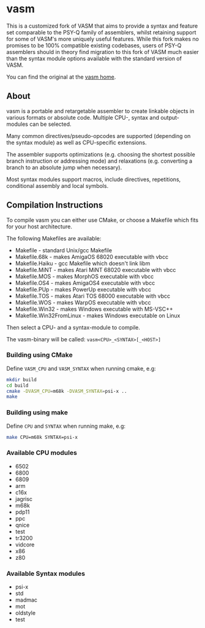 # vasm

This is a customized fork of VASM that aims to provide a syntax and feature set comparable to the PSY-Q family of assemblers, whilst retaining support for some of VASM's more uniquely useful features. While this fork makes no promises to be 100% compatible existing codebases, users of PSY-Q assemblers should in theory find migration to this fork of VASM much easier than the syntax module options available with the standard version of VASM.

You can find the original at the [vasm home](http://sun.hasenbraten.de/vasm).

## About

vasm is a portable and retargetable assembler to create linkable objects in various formats or absolute code. Multiple CPU-, syntax and output-modules can be selected.

Many common directives/pseudo-opcodes are supported (depending on the syntax module) as well as CPU-specific extensions.

The assembler supports optimizations (e.g. choosing the shortest possible branch instruction or addressing mode) and relaxations (e.g. converting a branch to an absolute jump when necessary).

Most syntax modules support macros, include directives, repetitions, conditional assembly and local symbols.


## Compilation Instructions

To compile vasm you can either use CMake, or choose a Makefile which fits for your host architecture.

The following Makefiles are available:

* Makefile - standard Unix/gcc Makefile
* Makefile.68k - makes AmigaOS 68020 executable with vbcc
* Makefile.Haiku - gcc Makefile which doesn't link libm
* Makefile.MiNT - makes Atari MiNT 68020 executable with vbcc
* Makefile.MOS - makes MorphOS executable with vbcc
* Makefile.OS4 - makes AmigaOS4 executable with vbcc
* Makefile.PUp - makes PowerUp executable with vbcc
* Makefile.TOS - makes Atari TOS 68000 executable with vbcc
* Makefile.WOS - makes WarpOS executable with vbcc
* Makefile.Win32 - makes Windows executable with MS-VSC++
* Makefile.Win32FromLinux - makes Windows executable on Linux

Then select a CPU- and a syntax-module to compile.

The vasm-binary will be called: `vasm<CPU>_<SYNTAX>[_<HOST>]`

### Building using CMake

Define `VASM_CPU` and `VASM_SYNTAX` when running cmake, e.g:

```bash
mkdir build
cd build
cmake -DVASM_CPU=m68k -DVASM_SYNTAX=psi-x ..
make
```

### Building using make

Define `CPU` and `SYNTAX` when running make, e.g:

```bash
make CPU=m68k SYNTAX=psi-x
```

### Available CPU modules

* 6502
* 6800
* 6809
* arm
* c16x
* jagrisc
* m68k
* pdp11
* ppc
* qnice
* test
* tr3200
* vidcore
* x86
* z80

### Available Syntax modules

* psi-x
* std
* madmac
* mot
* oldstyle
* test
